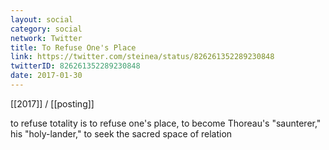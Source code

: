 ```yaml
---
layout: social
category: social
network: Twitter
title: To Refuse One's Place
link: https://twitter.com/steinea/status/826261352289230848
twitterID: 826261352289230848
date: 2017-01-30
---
```


[[2017]] / [[posting]]

to refuse totality is to refuse one's place, to become Thoreau's "saunterer," his "holy-lander," to seek the sacred space of relation
